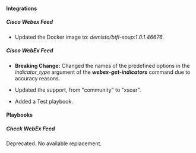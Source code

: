 
#### Integrations
##### Cisco Webex Feed
- Updated the Docker image to: *demisto/btfl-soup:1.0.1.46676*.
##### Cisco WebEx Feed
- **Breaking Change:** Changed the names of the predefined options in the *indicator_type* argument of the ***webex-get-indicators*** command due to accuracy reasons.
- Updated the support, from "community" to "xsoar".

- Added a Test playbook.

#### Playbooks
##### Check WebEx Feed
Deprecated. No available replacement.
